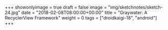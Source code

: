 +++
showonlyimage = true
draft = false
image = "img/sketchnotes/sketch-24.jpg"
date = "2018-02-08T08:00:00+00:00"
title = "Graywater: A RecyclerView Framework"
weight = 0
tags = ["droidkaigi-18", "android"]
+++

